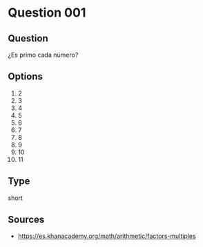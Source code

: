 # Question 001

## Question
¿Es primo cada número?

## Options
1. 2
2. 3
3. 4
4. 5
5. 6
6. 7
7. 8
8. 9
9. 10
10. 11

## Type
short

## Sources
- https://es.khanacademy.org/math/arithmetic/factors-multiples
